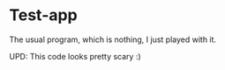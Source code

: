 # Test-app
The usual program, which is nothing, I just played with it.

UPD: This code looks pretty scary :)
